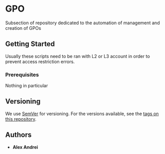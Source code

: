 # GPO

Subsection of repository dedicated to the automation of management and creation of GPOs

## Getting Started

Usually these scripts need to be ran with L2 or L3 account in order to prevent access restriction errors.

### Prerequisites

Nothing in particular

## Versioning

We use [SemVer](http://semver.org/) for versioning. For the versions available, see the [tags on this repository](https://github.com/your/project/tags). 

## Authors

* **Alex Andrei** 

